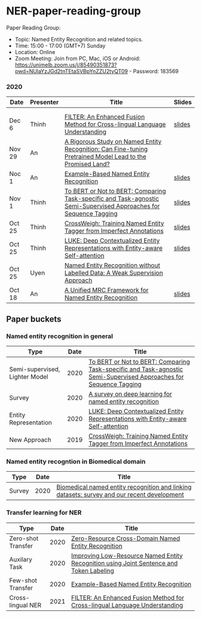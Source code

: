 # NER-paper-reading-group
Paper Reading Group:

- Topic: Named Entity Recognition and related topics.
- Time: 15:00 - 17:00 (GMT+7) Sunday 
- Location: Online
- Zoom Meeting: 
Join from PC, Mac, iOS or Android: https://unimelb.zoom.us/j/85490351873?pwd=NUlaYzJGd2tnTEtaSVBpYnZZU2tyQT09 - 
Password: 183569


### 2020
|Date|Presenter|Title|Slides|
|---|---|---|---|
|||||
|||||
|Dec 6|Thinh|[FILTER: An Enhanced Fusion Method for Cross-lingual Language Understanding](https://arxiv.org/abs/2009.05166)|[slides](https://zhegan27.github.io/Papers/filter_slides.pdf)|
|Nov 29| An | [A Rigorous Study on Named Entity Recognition: Can Fine-tuning Pretrained Model Lead to the Promised Land?](https://arxiv.org/pdf/2004.12126.pdf)||
|Noc 1 | An | [Example-Based Named Entity Recognition](https://arxiv.org/pdf/2008.10570.pdf) | [slides](https://docs.google.com/presentation/d/1QJv54IcQnYwCzFmvjJNUpCgYDD1egiq0IVUpZIP11D0/edit?usp=sharing)|
|Nov 1 | Thinh | [To BERT or Not to BERT: Comparing Task-specific and Task-agnostic Semi-Supervised Approaches for Sequence Tagging](https://arxiv.org/pdf/2010.14042.pdf)|[slides](https://docs.google.com/presentation/d/1EsDTgi2plPVlaM2RsCb4MyvwbY1UEzlwTnhoGShOlWo/edit?usp=sharing)|
| Oct 25 | Thinh | [CrossWeigh: Training Named Entity Tagger from Imperfect Annotations](https://www.aclweb.org/anthology/D19-1519) |[slides](https://docs.google.com/presentation/d/1YJSdFpJeIPaOoDkRk8T9DCPOpa6y51izx_ZFlMM50s4/edit)|
| Oct 25 | Thinh | [LUKE: Deep Contextualized Entity Representations with Entity-aware Self-attention](https://arxiv.org/abs/2010.01057)| [slides](https://docs.google.com/presentation/d/1UQ5jpBlybK5PA0d9f-WTGNN04Hz13zGGQ28L1V33rJA/edit#slide=id.ga0679e60f6_1_74)|
| Oct 25 | Uyen | [Named Entity Recognition without Labelled Data: A Weak Supervision Approach](https://www.aclweb.org/anthology/2020.acl-main.139.pdf) ||
| Oct 18 | An | [A Unified MRC Framework for Named Entity Recognition](https://arxiv.org/abs/1910.11476) |[slides](https://docs.google.com/presentation/d/1r6ffMBY4CacrTKGzXnGawyCvYI-MdKY49zM__Hhz0Vw/edit?usp=sharing)|

## Paper buckets
### Named entity recognition in general
|Type|Date|Title|
|---|---|---|
|Semi-supervised, Lighter Model| 2020 | [To BERT or Not to BERT: Comparing Task-specific and Task-agnostic Semi-Supervised Approaches for Sequence Tagging](https://arxiv.org/pdf/2010.14042.pdf)
|Survey| 2020 | [A survey on deep learning for named entity recognition](https://ieeexplore.ieee.org/document/9039685)|
|Entity Representation| 2020 | [LUKE: Deep Contextualized Entity Representations with Entity-aware Self-attention](https://arxiv.org/abs/2010.01057)|
|New Approach| 2019 | [CrossWeigh: Training Named Entity Tagger from Imperfect Annotations](https://www.aclweb.org/anthology/D19-1519/)|
### Named entity recogntion in Biomedical domain
|Type|Date|Title|
|---|---|---|
|Survey| 2020 | [Biomedical named entity recognition and linking datasets: survey and our recent development](https://academic.oup.com/bib/advance-article-abstract/doi/10.1093/bib/bbaa054/5850239)|

### Transfer learning for NER
|Type|Date|Title|
|---|---|---|
| Zero-shot Transfer | 2020 | [Zero-Resource Cross-Domain Named Entity Recognition](https://arxiv.org/pdf/2002.05923.pdf)|
|Auxilary Task| 2020 | [Improving Low-Resource Named Entity Recognition using Joint Sentence and Token Labeling](https://www.aclweb.org/anthology/2020.acl-main.523/)|
|Few-shot Transfer | 2020 | [Example-Based Named Entity Recognition](https://arxiv.org/pdf/2008.10570.pdf) |
|Cross-lingual NER | 2021 | [FILTER: An Enhanced Fusion Method for Cross-lingual Language Understanding](https://arxiv.org/abs/2009.05166)|
